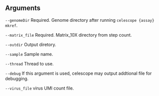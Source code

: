 ## Arguments
`--genomeDir` Required. Genome directory after running `celescope {assay} mkref`.

`--matrix_file` Required. Matrix_10X directory from step count.

`--outdir` Output diretory.

`--sample` Sample name.

`--thread` Thread to use.

`--debug` If this argument is used, celescope may output addtional file for debugging.

`--virus_file` virus UMI count file.

